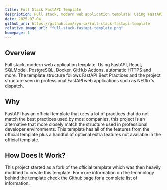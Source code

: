 ```yaml
---
title: Full Stack FastAPI Template
description: Full stack, modern web application template. Using FastAPI, React, SQLModel, PostgreSQL, Docker, GitHub Actions, automatic HTTPS and more. The template structure follows FastAPI Best Practices and the project structure seen in professional FastAPI web applications such as NEtflix's dispatch.
date: 2025-07-04
github_url: https://github.com/ryn-cx/full-stack-fastapi-template
relative_image_url: "full-stack-fastapi-template.png"
homepage: 1
---
```


## Overview

Full stack, modern web application template. Using FastAPI, React, SQLModel, PostgreSQL, Docker, GitHub Actions, automatic HTTPS and more. The template structure follows FastAPI Best Practices and the project structure seen in professional FastAPI web applications such as NEtflix's dispatch.

## Why

FastAPI has an official template that uses a lot of practices that do not match the best practices used by most companies, this project is an alternative that more closely match the structure used in professional developer environments. This template has all of the features from the official template plus a handful of optional extra features not available in the official template.


## How Does It Work?

This project started as a fork of the official template which was then heavily modified to create this template. For more information on the technology behind the template check the Github page for a complete list of information.